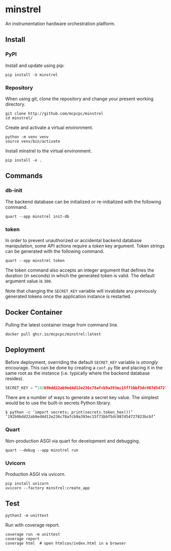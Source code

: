 # minstrel

An instrumentation hardware orchestration platform.

## Install

### PyPI

Install and update using pip:

```shell
pip install -U minstrel
```

### Repository

When using git, clone the repository and change your 
present working directory.

```shell
git clone http://github.com/mcpcpc/minstrel
cd minstrel/
```

Create and activate a virtual environment.

```shell
python -m venv venv
source venv/bin/activate
```

Install minstrel to the virtual environment.

```shell
pip install -e .
```

## Commands

### db-init

The backend database can be initialized or re-initialized 
with the following command.

```shell
quart --app minstrel init-db
```

### token

In order to prevent unauthorized or accidental backend
database manipulation, some API actions require a *token*
key argument. Token strings can be generated with the
following command.

```shell
quart --app minstrel token
```

The token command also accepts an integer argument that
defines the duration (in seconds) in which the generated
token is valid. The default argument value is `300`.

Note that changing the `SECRET_KEY` variable will
invalidate any previously generated tokens once the
application instance is restarted. 

## Docker Container

Pulling the latest container image from command line.

```shell
docker pull ghcr.io/mcpcpc/minstrel:latest
```

## Deployment

Before deployment, overriding the default `SECRET_KEY`
variable is *strongly* encourage. This can be done by
creating a `conf.py` file and placing it in the
same root as the instance (i.e. typically where the
backend database resides).

```python
SECRET_KEY = “192b9bdd22ab9ed4d12e236c78afcb9a393ec15f71bbf5dc987d54727823bcbf“
```

There are a number of ways to generate a secret key
value. The simplest would be to use the built-in secrets
Python library.

```shell
$ python -c ‘import secrets; print(secrets.token_hex())’
‘192b9bdd22ab9ed4d12e236c78afcb9a393ec15f71bbf5dc987d54727823bcbf’
```

### Quart

Non-production ASGI via quart for development and
debugging.

```shell
quart --debug --app minstrel run
```

### Uvicorn

Production ASGI via uvicorn.

```shell
pip install uvicorn
uvicorn --factory minstrel:create_app
```

## Test

```shell
python3 -m unittest
```

Run with coverage report.

```shell
coverage run -m unittest
coverage report
coverage html  # open htmlcov/index.html in a browser
```

